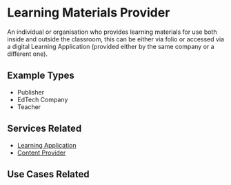 # Learning Materials Provider

An individual or organisation who provides learning materials for use both inside and outside the classroom, this can be either via folio or accessed via a digital Learning Application (provided either by the same company or a different one).

## Example Types

  - Publisher
  - EdTech Company
  - Teacher

## Services Related

  - [Learning Application](../services/learning-application.md)
  - [Content Provider](../services/content-provider.md)

## Use Cases Related
